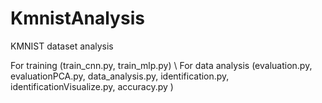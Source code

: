 # KmnistAnalysis
KMNIST dataset analysis

For training (train_cnn.py, train_mlp.py) \\
For data analysis (evaluation.py, evaluationPCA.py,  data_analysis.py, identification.py, identificationVisualize.py, accuracy.py )
